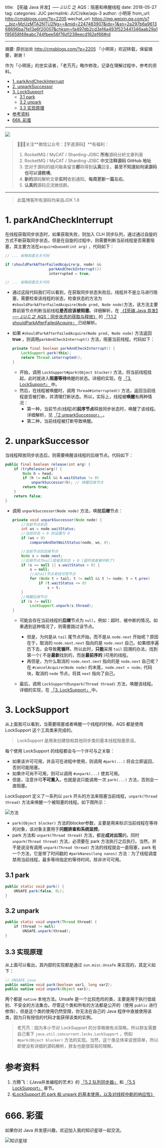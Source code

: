 title: 【死磕 Java 并发】—– J.U.C 之 AQS：阻塞和唤醒线程
date: 2018-05-27
tag: 
categories: JUC
permalink: JUC/sike/aqs-3
author: 小明哥
from_url: http://cmsblogs.com/?p=2205
wechat_url: https://mp.weixin.qq.com/s?__biz=MzUzMTA2NTU2Ng==&mid=2247483907&idx=1&sn=2a297b6a961368696ba7fe13e6f20007&chksm=fa497db2cd3ef4a493f523441346aab29a1f95658f49eabc744fbee56f76d1239eecd162ef66#rd

-------

摘要: 原创出处 http://cmsblogs.com/?p=2205 「小明哥」欢迎转载，保留摘要，谢谢！

作为「小明哥」的忠实读者，「老艿艿」略作修改，记录在理解过程中，参考的资料。

- [1. parkAndCheckInterrupt](http://www.iocoder.cn/JUC/sike/aqs-3/)
- [2. unparkSuccessor](http://www.iocoder.cn/JUC/sike/aqs-3/)
- [3. LockSupport](http://www.iocoder.cn/JUC/sike/aqs-3/)
  - [3.1 park](http://www.iocoder.cn/JUC/sike/aqs-3/)
  - [3.2  unpark](http://www.iocoder.cn/JUC/sike/aqs-3/)
  - [3.3 实现原理](http://www.iocoder.cn/JUC/sike/aqs-3/)
- [参考资料](http://www.iocoder.cn/JUC/sike/aqs-3/)
- [666. 彩蛋](http://www.iocoder.cn/JUC/sike/aqs-3/)

-------

![](http://www.iocoder.cn/images/common/wechat_mp_2017_07_31.jpg)

> 🙂🙂🙂关注**微信公众号：【芋道源码】**有福利：  
> 1. RocketMQ / MyCAT / Sharding-JDBC **所有**源码分析文章列表  
> 2. RocketMQ / MyCAT / Sharding-JDBC **中文注释源码 GitHub 地址**  
> 3. 您对于源码的疑问每条留言**都**将得到**认真**回复。**甚至不知道如何读源码也可以请教噢**。  
> 4. **新的**源码解析文章**实时**收到通知。**每周更新一篇左右**。  
> 5. **认真的**源码交流微信群。

-------

> 此篇博客所有源码均来自JDK 1.8

# 1. parkAndCheckInterrupt

在线程获取同步状态时，如果获取失败，则加入 CLH 同步队列，通过通过自旋的方式不断获取同步状态，但是在自旋的过程中，则需要判断当前线程是否需要阻塞，其主要方法在`acquireQueued(int arg)` ，代码如下：

```Java
// ... 省略前面无关代码

if (shouldParkAfterFailedAcquire(p, node) &&
                    parkAndCheckInterrupt())
                    interrupted = true;

// ... 省略前面无关代码
```

* 通过这段代码我们可以看到，在获取同步状态失败后，线程并不是立马进行阻塞，需要检查该线程的状态，检查状态的方法为 `#shouldParkAfterFailedAcquire(Node pred, Node node)`方法，该方法主要靠前驱节点判断当前线程**是否应该被阻塞**。详细解析，在 [《【死磕 Java 并发】—– J.U.C 之 AQS：同步状态的获取与释放》](http://www.iocoder.cn/JUC/sike/aqs-2) 的 [「1.1.2 shouldParkAfterFailedAcquire」 ](#)  已经解析。

* 如果 `#shouldParkAfterFailedAcquire(Node pred, Node node)` 方法返回 **true** ，则调用`parkAndCheckInterrupt()` 方法，阻塞当前线程。代码如下：

    ```Java
    private final boolean parkAndCheckInterrupt() {
        LockSupport.park(this);
        return Thread.interrupted();
    }
    ```
    * 开始，调用 `LockSupport#park(Object blocker)` 方法，将当前线程挂起，此时就进入**阻塞等待**唤醒的状态。详细的实现，在 [「3. LockSupport」 ](#) 中。
    * 然后，在线程被唤醒时，调用 `Thread#interrupted()` 方法，返回当前线程是否被打断，并清理打断状态。所以，实际上，线程被**唤醒**有两种情况：
        * 第一种，当前节点(线程)的**前序节点**释放同步状态时，唤醒了该线程。详细解析，见   [「2 unparkSuccessor」 ](#) 。
        * 第二种，当前线程被打断导致唤醒。

# 2. unparkSuccessor

当线程释放同步状态后，则需要唤醒该线程的后继节点。代码如下：

```Java
public final boolean release(int arg) {
    if (tryRelease(arg)) {
        Node h = head;
        if (h != null && h.waitStatus != 0)
            unparkSuccessor(h); // 唤醒后继节点
        return true;
    }
    return false;
}
```

* 调用 `unparkSuccessor(Node node)` 方法，唤醒**后继**节点：

    ```Java
    private void unparkSuccessor(Node node) {
        //当前节点状态
        int ws = node.waitStatus;
        //当前状态 < 0 则设置为 0
        if (ws < 0)
            compareAndSetWaitStatus(node, ws, 0);
    
        //当前节点的后继节点
        Node s = node.next;
        //后继节点为null或者其状态 > 0 (超时或者被中断了)
        if (s == null || s.waitStatus > 0) {
            s = null;
            //从tail节点来找可用节点
            for (Node t = tail; t != null && t != node; t = t.prev)
                if (t.waitStatus <= 0)
                    s = t;
        }
        //唤醒后继节点
        if (s != null)
            LockSupport.unpark(s.thread);
    }
    ```

    * 可能会存在当前线程的**后继**节点为 `null`，例如：超时、被中断的情况。如果遇到这种情况了，则需要跳过该节点。
        * 但是，为何是从 `tail` 尾节点开始，而不是从 `node.next` 开始呢？原因在于，取消的 `node.next.next` 指向的是 `node.next` 自己。如果顺序遍历下去，会导致**死循环**。所以此时，**只能**采用 `tail` 回溯的办法，找到第一个( 不是**最新**找到的，而是**最前序的** )可用的线程。
        * 再但是，为什么取消的 `node.next.next` 指向的是 `node.next` 自己呢？在 `#cancelAcquire(Node node)` 的末尾，`node.next = node;` 代码块，取消的 `node` 节点，将其 `next` 指向了自己。
 
    * 最后，调用 `LockSupport的unpark(Thread thread)` 方法，唤醒该线程。详细的实现，在 [「3. LockSupport」 ](#) 中。

# 3. LockSupport

从上面我可以看到，当需要阻塞或者唤醒一个线程的时候，AQS 都是使用 LockSupport 这个工具类来完成的。

> LockSupport 是用来创建锁和其他同步类的基本线程阻塞原语。

每个使用 LockSupport 的线程都会与一个许可与之关联：

* 如果该许可可用，并且可在进程中使用，则调用 `#park(...)` 将会立即返回，否则可能阻塞。
* 如果许可尚不可用，则可以调用 `#unpark(...)` 使其可用。
* 但是，注意许可**不可重入**，也就是说只能调用一次 `park(...)` 方法，否则会一直阻塞。

LockSupport 定义了一系列以 `park` 开头的方法来阻塞当前线程，`unpark(Thread thread)` 方法来唤醒一个被阻塞的线程。如下图所示：

![方法](http://cmsblogs.qiniudn.com/wp-content/uploads/2017/03/201701310001_thumb.jpg)

* `park(Object blocker)` 方法的blocker参数，主要是用来标识当前线程在等待的对象，该对象主要用于**问题排查和系统监控**。
* park 方法和 `unpark(Thread thread)` 方法，都是**成对出现**的。同时  `unpark(Thread thread)` 方法，必须要在 park 方法执行之后执行。当然，并不是说没有调用 `unpark(Thread thread)` 方法的线程就会一直阻塞，park 有一个方法，它是带了时间戳的 `#parkNanos(long nanos)` 方法：为了线程调度禁用当前线程，最多等待指定的等待时间，除非许可可用。

## 3.1 park

```Java
public static void park() {
    UNSAFE.park(false, 0L);
}
```

## 3.2  unpark

```Java
public static void unpark(Thread thread) {
    if (thread != null)
        UNSAFE.unpark(thread);
}
```

## 3.3 实现原理

从上面可以看出，其内部的实现都是通过 `sun.misc.Unsafe` 来实现的，其定义如下：

```Java
// UNSAFE.java
public native void park(boolean var1, long var2);
public native void unpark(Object var1);
```

两个都是 `native` 本地方法。Unsafe 是一个比较危险的类，主要是用于执行低级别、不安全的方法集合。尽管这个类和所有的方法都是公开的（使用 `public` 进行修饰），但是这个类的使用仍然受限，你无法在自己的 Java 程序中直接使用该类，因为只有授信的代码才能获得该类的实例。

> 老艿艿：因为本小节对 LockSupport 的分享略微有点简略，所以胖友需要自己看下 `java.util.concurrent.locks.LockSupport` ，例如 `#park(Object blocker)` 方法的实现。当然，这个类总体来说很简单，所以即使没有详细的源码解析，胖友也能很容易的理解。

# 参考资料

1. 方腾飞：《Java并发编程的艺术》的 [「5.2 队列同步器」](#) 和 [「5.5 LockSupport」](#) 章节。
2. [《LockSupport 的 park 和 unpark 的基本使用，以及对线程中断的响应性》](https://blog.csdn.net/aitangyong/article/details/38373137?utm_source=tuicool&utm_medium=referral)

# 666. 彩蛋

如果你对 Java 并发感兴趣，欢迎加入我的知识星球一起交流。

![知识星球](http://www.iocoder.cn/images/Architecture/2017_12_29/01.png)

